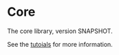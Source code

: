 # Core

The core library, version SNAPSHOT.

See the [tutoials](tutorials/index.md) for more information.
